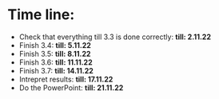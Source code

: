 # Time line:

- Check that everything till 3.3 is done correctly: **till: 2.11.22**
- Finish 3.4: **till: 5.11.22**
- Finish 3.5: **till: 8.11.22**
- Finish 3.6: **till: 11.11.22**
- Finish 3.7: **till: 14.11.22**
- Intrepret results: **till: 17.11.22**
- Do the PowerPoint: **till: 21.11.22**
